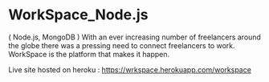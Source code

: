 # WorkSpace_Node.js
( Node.js, MongoDB ) With an ever increasing number of freelancers around the globe there was a pressing need to connect freelancers to work. WorkSpace is the platform that makes it happen.


Live site hosted on heroku :
https://wrkspace.herokuapp.com/workspace
